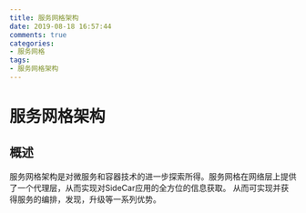 ```yaml
---
title: 服务网格架构
date: 2019-08-18 16:57:44
comments: true
categories:
- 服务网格
tags:
- 服务网格架构
---
```


# 服务网格架构

## 概述

服务网格架构是对微服务和容器技术的进一步探索所得。服务网格在网络层上提供了一个代理层，从而实现对SideCar应用的全方位的信息获取。
从而可实现并获得服务的编排，发现，升级等一系列优势。

<!-- more -->
